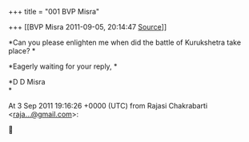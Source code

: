 +++
title = "001 BVP Misra"

+++
[[BVP Misra	2011-09-05, 20:14:47 [Source](https://groups.google.com/g/bvparishat/c/_RIjNzbf1Q4)]]



*Can you please enlighten me when did the battle of Kurukshetra take place? *

*Eagerly waiting for your reply, *

*D D Misra  
*

At 3 Sep 2011 19:16:26 +0000 (UTC) from Rajasi Chakrabarti \<[raja...@gmail.com]()\>:



